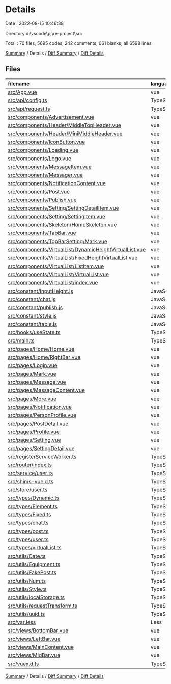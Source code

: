 # Details

Date : 2022-08-15 10:46:38

Directory d:\\vscode\\pj\\re-project\\src

Total : 70 files,  5695 codes, 242 comments, 661 blanks, all 6598 lines

[Summary](results.md) / Details / [Diff Summary](diff.md) / [Diff Details](diff-details.md)

## Files
| filename | language | code | comment | blank | total |
| :--- | :--- | ---: | ---: | ---: | ---: |
| [src/App.vue](/src/App.vue) | vue | 35 | 0 | 3 | 38 |
| [src/api/config.ts](/src/api/config.ts) | TypeScript | 24 | 63 | 3 | 90 |
| [src/api/request.ts](/src/api/request.ts) | TypeScript | 10 | 0 | 6 | 16 |
| [src/components/Advertisement.vue](/src/components/Advertisement.vue) | vue | 56 | 0 | 12 | 68 |
| [src/components/Header/MiddleTopHeader.vue](/src/components/Header/MiddleTopHeader.vue) | vue | 147 | 0 | 7 | 154 |
| [src/components/Header/MiniMiddleHeader.vue](/src/components/Header/MiniMiddleHeader.vue) | vue | 68 | 0 | 7 | 75 |
| [src/components/IconButton.vue](/src/components/IconButton.vue) | vue | 42 | 0 | 3 | 45 |
| [src/components/Loading.vue](/src/components/Loading.vue) | vue | 13 | 0 | 1 | 14 |
| [src/components/Logo.vue](/src/components/Logo.vue) | vue | 103 | 0 | 5 | 108 |
| [src/components/MessageItem.vue](/src/components/MessageItem.vue) | vue | 123 | 0 | 12 | 135 |
| [src/components/Messager.vue](/src/components/Messager.vue) | vue | 66 | 0 | 5 | 71 |
| [src/components/NotificationContent.vue](/src/components/NotificationContent.vue) | vue | 72 | 3 | 3 | 78 |
| [src/components/Post.vue](/src/components/Post.vue) | vue | 365 | 3 | 31 | 399 |
| [src/components/Publish.vue](/src/components/Publish.vue) | vue | 193 | 0 | 22 | 215 |
| [src/components/Setting/SettingDetailItem.vue](/src/components/Setting/SettingDetailItem.vue) | vue | 52 | 0 | 1 | 53 |
| [src/components/Setting/SettingItem.vue](/src/components/Setting/SettingItem.vue) | vue | 40 | 0 | 3 | 43 |
| [src/components/Skeleton/HomeSkeleton.vue](/src/components/Skeleton/HomeSkeleton.vue) | vue | 142 | 0 | 11 | 153 |
| [src/components/TabBar.vue](/src/components/TabBar.vue) | vue | 81 | 0 | 3 | 84 |
| [src/components/TopBarSetting/Mark.vue](/src/components/TopBarSetting/Mark.vue) | vue | 24 | 0 | 1 | 25 |
| [src/components/VirtualList/DynamicHeightVirtualList.vue](/src/components/VirtualList/DynamicHeightVirtualList.vue) | vue | 490 | 0 | 87 | 577 |
| [src/components/VirtualList/FixedHeightVirtualList.vue](/src/components/VirtualList/FixedHeightVirtualList.vue) | vue | 365 | 0 | 47 | 412 |
| [src/components/VirtualList/ListItem.vue](/src/components/VirtualList/ListItem.vue) | vue | 65 | 0 | 9 | 74 |
| [src/components/VirtualList/VirtualList.vue](/src/components/VirtualList/VirtualList.vue) | vue | 123 | 0 | 12 | 135 |
| [src/components/VirtualList/index.vue](/src/components/VirtualList/index.vue) | vue | 42 | 0 | 4 | 46 |
| [src/constant/InputHeight.js](/src/constant/InputHeight.js) | JavaScript | 6 | 1 | 2 | 9 |
| [src/constant/chat.js](/src/constant/chat.js) | JavaScript | 12 | 15 | 6 | 33 |
| [src/constant/publish.js](/src/constant/publish.js) | JavaScript | 16 | 3 | 5 | 24 |
| [src/constant/style.js](/src/constant/style.js) | JavaScript | 13 | 1 | 2 | 16 |
| [src/constant/table.js](/src/constant/table.js) | JavaScript | 5 | 1 | 2 | 8 |
| [src/hooks/useState.ts](/src/hooks/useState.ts) | TypeScript | 9 | 0 | 10 | 19 |
| [src/main.ts](/src/main.ts) | TypeScript | 14 | 3 | 1 | 18 |
| [src/pages/Home/Home.vue](/src/pages/Home/Home.vue) | vue | 175 | 1 | 20 | 196 |
| [src/pages/Home/RightBar.vue](/src/pages/Home/RightBar.vue) | vue | 151 | 0 | 16 | 167 |
| [src/pages/Login.vue](/src/pages/Login.vue) | vue | 433 | 0 | 51 | 484 |
| [src/pages/Mark.vue](/src/pages/Mark.vue) | vue | 124 | 0 | 11 | 135 |
| [src/pages/Message.vue](/src/pages/Message.vue) | vue | 200 | 0 | 24 | 224 |
| [src/pages/MessageContent.vue](/src/pages/MessageContent.vue) | vue | 122 | 0 | 14 | 136 |
| [src/pages/More.vue](/src/pages/More.vue) | vue | 13 | 0 | 1 | 14 |
| [src/pages/Notification.vue](/src/pages/Notification.vue) | vue | 107 | 0 | 16 | 123 |
| [src/pages/PersonProfile.vue](/src/pages/PersonProfile.vue) | vue | 148 | 0 | 18 | 166 |
| [src/pages/PostDetail.vue](/src/pages/PostDetail.vue) | vue | 190 | 0 | 13 | 203 |
| [src/pages/Profile.vue](/src/pages/Profile.vue) | vue | 119 | 0 | 6 | 125 |
| [src/pages/Setting.vue](/src/pages/Setting.vue) | vue | 65 | 0 | 2 | 67 |
| [src/pages/SettingDetail.vue](/src/pages/SettingDetail.vue) | vue | 70 | 0 | 1 | 71 |
| [src/registerServiceWorker.ts](/src/registerServiceWorker.ts) | TypeScript | 31 | 1 | 3 | 35 |
| [src/router/index.ts](/src/router/index.ts) | TypeScript | 107 | 2 | 8 | 117 |
| [src/service/user.ts](/src/service/user.ts) | TypeScript | 8 | 0 | 3 | 11 |
| [src/shims-vue.d.ts](/src/shims-vue.d.ts) | TypeScript | 5 | 1 | 1 | 7 |
| [src/store/user.ts](/src/store/user.ts) | TypeScript | 13 | 14 | 3 | 30 |
| [src/types/Dynamic.ts](/src/types/Dynamic.ts) | TypeScript | 18 | 27 | 6 | 51 |
| [src/types/Element.ts](/src/types/Element.ts) | TypeScript | 2 | 0 | 2 | 4 |
| [src/types/Fixed.ts](/src/types/Fixed.ts) | TypeScript | 18 | 27 | 6 | 51 |
| [src/types/chat.ts](/src/types/chat.ts) | TypeScript | 26 | 0 | 3 | 29 |
| [src/types/post.ts](/src/types/post.ts) | TypeScript | 17 | 6 | 2 | 25 |
| [src/types/user.ts](/src/types/user.ts) | TypeScript | 14 | 3 | 1 | 18 |
| [src/types/virtualList.ts](/src/types/virtualList.ts) | TypeScript | 39 | 27 | 10 | 76 |
| [src/utils/Date.ts](/src/utils/Date.ts) | TypeScript | 22 | 10 | 6 | 38 |
| [src/utils/Equipment.ts](/src/utils/Equipment.ts) | TypeScript | 33 | 1 | 9 | 43 |
| [src/utils/FakePost.ts](/src/utils/FakePost.ts) | TypeScript | 29 | 0 | 3 | 32 |
| [src/utils/Num.ts](/src/utils/Num.ts) | TypeScript | 6 | 0 | 2 | 8 |
| [src/utils/Style.ts](/src/utils/Style.ts) | TypeScript | 21 | 6 | 6 | 33 |
| [src/utils/localStorage.ts](/src/utils/localStorage.ts) | TypeScript | 64 | 6 | 14 | 84 |
| [src/utils/requestTransform.ts](/src/utils/requestTransform.ts) | TypeScript | 16 | 0 | 2 | 18 |
| [src/utils/uuid.ts](/src/utils/uuid.ts) | TypeScript | 12 | 0 | 0 | 12 |
| [src/var.less](/src/var.less) | Less | 8 | 0 | 10 | 18 |
| [src/views/BottomBar.vue](/src/views/BottomBar.vue) | vue | 111 | 1 | 5 | 117 |
| [src/views/LeftBar.vue](/src/views/LeftBar.vue) | vue | 271 | 0 | 23 | 294 |
| [src/views/MainContent.vue](/src/views/MainContent.vue) | vue | 18 | 0 | 1 | 19 |
| [src/views/MidBar.vue](/src/views/MidBar.vue) | vue | 47 | 0 | 10 | 57 |
| [src/vuex.d.ts](/src/vuex.d.ts) | TypeScript | 6 | 16 | 3 | 25 |

[Summary](results.md) / Details / [Diff Summary](diff.md) / [Diff Details](diff-details.md)